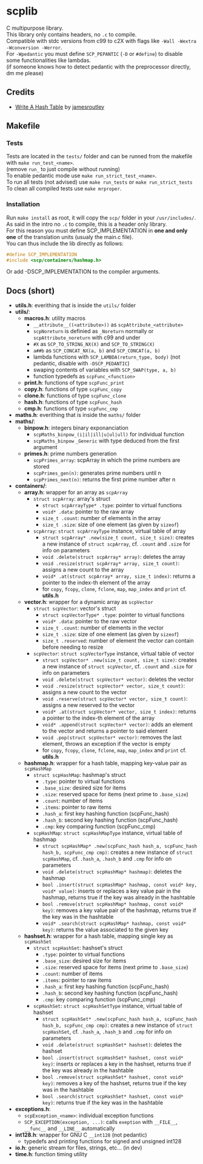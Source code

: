 # scplib
C multipurpose library. \
This library only contains headers, no `.c` to compile. \
Compatible with stdc versions from c99 to c2X with flags like `-Wall -Wextra -Wconversion -Werror`. \
For `-Wpedantic` you must define `SCP_PEPANTIC` (`-D` or `#define`) to disable some functionalities like lambdas. \
(if someone knows how to detect pedantic with the preprocessor directly, dm me please)

## Credits
* [Write A Hash Table](https://github.com/jamesroutley/write-a-hash-table) by [jamesroutley](https://github.com/jamesroutley/)

## Makefile

### Tests
Tests are located in the `tests/` folder and can be runned from the makefile with `make run_test_<name>`. \
(remove `run_` to just compile without running) \
To enable pedantic mode use `make run_strict_test_<name>`. \
To run all tests (not advised) use `make run_tests` or `make run_strict_tests` \
To clean all compiled tests use `make mrproper`.

### Installation
Run `make install` as root, it will copy the `scp/` folder in your `/usr/includes/`. \
As said in the intro no `.c` to compile, this is a header only library. \
For this reason you must define SCP_IMPLEMENTATION in __one and only one__ of the translation units (usualy the main.c file). \
You can thus include the lib directly as follows:
```c
#define SCP_IMPLEMENTATION
#include <scp/containers/hashmap.h>
```
Or add -DSCP_IMPLEMENTATION to the compiler arguments.

## Docs (short)
* __utils.h__: everithing that is inside the `utils/` folder
* __utils/__:
	* __macros.h__: utility macros
		* `__attribute__((<attribute>))` as `scpAttribute_<attribute>`
		* `scpNoreturn` is definied as `_Noreturn` normally or `scpAttribute_noreturn` with c99 and under
		* `#X` as `SCP_TO_STRING_NX(X)` and `SCP_TO_STRING(X)`
		* `a##b` as `SCP_CONCAT_NX(a, b)` and `SCP_CONCAT(a, b)`
		* lambda functions with `SCP_LAMBDA(return_type, body)` (not pedantic, disable with `-DSCP_PEDANTIC`)
		* swaping contents of variables with `SCP_SWAP(type, a, b)`
		* function typedefs as `scpFunc_<function>`
	* __print.h__: functions of type `scpFunc_print`
	* __copy.h__: functions of type `scpFunc_copy`
	* __clone.h__: functions of type `scpFunc_clone`
	* __hash.h__: functions of type `scpFunc_hash`
	* __cmp.h__: functions of type `scpFunc_cmp`
* __maths.h__: everithing that is inside the `maths/` folder
* __maths/__:
	* __binpow.h__: integers binary exponanciation
		* `scpMaths_binpow_(i|il|ill|u|ul|ull)` for individual function
		* `scpMaths_binpow` `_Generic` with type deduced from the first argument
	* __primes.h__: prime numbers generation
		* `scpPrimes_array`: scpArray in which the prime numbers are stored
		* `scpPrimes_gen(n)`: generates prime numbers until n
		* `scpPrimes_next(n)`: returns the first prime number after n
* __containers/__:
	* __array.h__: wrapper for an array as `scpArray`
		* `struct scpArray`: array's struct
			* `struct scpArrayType* .type`: pointer to virtual functions
			* `void* .data`: pointer to the raw array
			* `size_t .count`: number of elements in the array
			* `size_t .size`: size of one element (as given by `sizeof`)
		* `scpArray`: `struct scpArrayType` instance, virtual table of array
			* `struct scpArray* .new(size_t count, size_t size)`: creates a new instance of `struct scpArray`, cf. `.count` and `.size` for info on parameters
			* `void .delete(struct scpArray* array)`: deletes the array
			* `void .resize(struct scpArray* array, size_t count)`: assigns a new count to the array
			* `void* .at(struct scpArray* array, size_t index)`: returns a pointer to the index-th element of the array
			* for `copy`, `fcopy`, `clone`, `fclone`, `map`, `map_index` and `print` cf. __utils.h__
	* __vector.h__: wrapper for a dynamic array as `scpVector`
		* `struct scpVector`: vector's struct
			* `struct scpVectorType* .type`: pointer to virtual functions
			* `void* .data`: pointer to the raw vector
			* `size_t .count`: number of elements in the vector
			* `size_t .size`: size of one element (as given by `sizeof`)
			* `size_t .reserved`: number of element the vector can contain before needing to resize
		* `scpVector`: `struct scpVectorType` instance, virtual table of vector
			* `struct scpVector* .new(size_t count, size_t size)`: creates a new instance of `struct scpVector`, cf. `.count` and `.size` for info on parameters
			* `void .delete(struct scpVector* vector)`: deletes the vector
			* `void .resize(struct scpVector* vector, size_t count)`: assigns a new count to the vector
			* `void .reserve(struct scpVector* vector, size_t count)`: assigns a new reserved to the vector
			* `void* .at(struct scpVector* vector, size_t index)`: returns a pointer to the index-th element of the array
			* `void* .append(struct scpVector* vector)`: adds an element to the vector and returns a pointer to said element
			* `void .pop(struct scpVector* vector)`: removes the last element, throws an exception if the vector is empty
			* for `copy`, `fcopy`, `clone`, `fclone`, `map`, `map_index` and `print` cf. __utils.h__
	* __hashmap.h__: wrapper for a hash table, mapping key-value pair as `scpHashMap`
		* `struct scpHashMap`: hashmap's struct
			* `.type`: pointer to virtual functions
			* `.base_size`: desired size for items
			* `.size`: reserved space for items (next prime to `.base_size`)
			* `.count`: number of items
			* `.items`: pointer to raw items
			* `.hash_a`: first key hashing function (scpFunc_hash)
			* `.hash_b`: second key hashing function (scpFunc_hash)
			* `.cmp`: key comparing function (scpFunc_cmp)
		* `scpHashMap`: `struct scpHashMapType` instance, virtual table of hashmap
			* `struct scpHashMap* .new(scpFunc_hash hash_a, scpFunc_hash hash_b, scpFunc_cmp cmp)`: creates a new instance of `struct scpHashMap`, cf. `.hash_a`, `.hash_b` and `.cmp` for info on parameters
			* `void .delete(struct scpHashMap* hashmap)`: deletes the hashmap
			* `bool .insert(struct scpHashMap* hashmap, const void* key, void* value)`: inserts or replaces a key value pair in the hashmap, returns true if the key was already in the hashtable
			* `bool .remove(struct scpHashMap* hashmap, const void* key)`: removes a key value pair of the hashmap, returns true if the key was in the hashtable
			* `void* .search(struct scpHashMap* hashmap, const void* key)`: returns the value associated to the given key
	* __hashset.h__: wrapper for a hash table, mapping single key as `scpHashSet`
		* `struct scpHashSet`: hashset's struct
			* `.type`: pointer to virtual functions
			* `.base_size`: desired size for items
			* `.size`: reserved space for items (next prime to `.base_size`)
			* `.count`: number of items
			* `.items`: pointer to raw items
			* `.hash_a`: first key hashing function (scpFunc_hash)
			* `.hash_b`: second key hashing function (scpFunc_hash)
			* `.cmp`: key comparing function (scpFunc_cmp)
		* `scpHashSet`: `struct scpHashSetType` instance, virtual table of hashset
			* `struct scpHashSet* .new(scpFunc_hash hash_a, scpFunc_hash hash_b, scpFunc_cmp cmp)`: creates a new instance of `struct scpHashSet`, cf. `.hash_a`, `.hash_b` and `.cmp` for info on parameters
			* `void .delete(struct scpHashSet* hashset)`: deletes the hashset
			* `bool .insert(struct scpHashSet* hashset, const void* key)`: inserts or replaces a key in the hashset, returns true if the key was already in the hashtable
			* `bool .remove(struct scpHashSet* hashset, const void* key)`: removes a key of the hashset, returns true if the key was in the hashtable
			* `bool .search(struct scpHashSet* hashset, const void* key)`: returns true if the key was in the hashtable
* __exceptions.h__:
	* `scpException_<name>`: individual exception functions
	* `SCP_EXCEPTION(exception, ...)`: calls `exeption` with `__FILE__`, `__func__` and `__LINE__` automatically
* __int128.h__: wrapper for GNU C `__int128` (not pedantic)
	* typedefs and printing functions for signed and unsigned int128
* __io.h__: generic stream for files, strings, etc... (in dev)
* __time.h__: function timing utility
